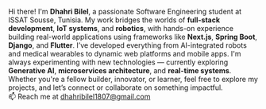 Hi there! I'm **Dhahri Bilel**, a passionate Software Engineering student at ISSAT Sousse, Tunisia. My work bridges the worlds of **full-stack development**, **IoT systems**, and **robotics**, with hands-on experience building real-world applications using frameworks like **Next.js**, **Spring Boot**, **Django**, and **Flutter**. I’ve developed everything from AI-integrated robots and medical wearables to dynamic web platforms and mobile apps. I'm always experimenting with new technologies — currently exploring **Generative AI**, **microservices architecture**, and **real-time systems**. Whether you're a fellow builder, innovator, or learner, feel free to explore my projects, and let’s connect or collaborate on something impactful.  
📫 Reach me at [dhahribilel1807@gmail.com](mailto:dhahribilel1807@gmail.com)
